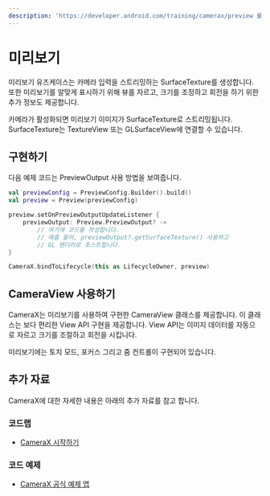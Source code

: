 ```yaml
---
description: 'https://developer.android.com/training/camerax/preview 를 번역한 문서입니다.'
---
```


# 미리보기

미리보기 유즈케이스는 카메라 입력을 스트리밍하는 SurfaceTexture를 생성합니다. 또한 미리보기를 알맞게 표시하기 위해 뷰를 자르고, 크기를 조정하고 회전을 하기 위한 추가 정보도 제공합니다.

카메라가 활성화되면 미리보기 이미지가 SurfaceTexture로 스트리밍됩니다. SurfaceTexture는 TextureView 또는 GLSurfaceView에 연결할 수 있습니다.

## 구현하기 <a id="toc_1"></a>

다음 예제 코드는 PreviewOutput 사용 방법을 보여줍니다.

```kotlin
val previewConfig = PreviewConfig.Builder().build()
val preview = Preview(previewConfig)

preview.setOnPreviewOutputUpdateListener {
    previewOutput: Preview.PreviewOutput? ->
        // 여기에 코드를 작성합니다. 
        // 예를 들어, previewOutput?.getSurfaceTexture() 사용하고 
        // GL 렌더러로 포스트합니다.
}

CameraX.bindToLifecycle(this as LifecycleOwner, preview)
```

## CameraView 사용하기 <a id="toc_2"></a>

CameraX는 미리보기를 사용하여 구현한 CameraView 클래스를 제공합니다. 이 클래스는 보다 편리한 View API 구현을 제공합니다. View API는 이미지 데이터를 자동으로 자르고 크기를 조절하고 회전을 시킵니다.

미리보기에는 토치 모드, 포커스 그리고 줌 컨트롤이 구현되어 있습니다.

## 추가 자료 <a id="toc_10"></a>

CameraX에 대한 자세한 내용은 아래의 추가 자료를 참고 합니다.

### 코드랩 <a id="toc_11"></a>

* [CameraX 시작하기](https://codelabs.developers.google.com/codelabs/camerax-getting-started)

### 코드 예제 <a id="toc_12"></a>

* [CameraX 공식 예제 앱](https://github.com/android/camera/tree/master/CameraXBasic)

